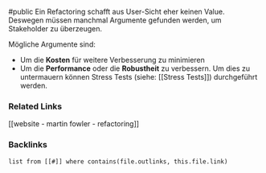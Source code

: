 #public
Ein Refactoring schafft aus User-Sicht eher keinen Value. Deswegen müssen manchmal Argumente gefunden werden, um Stakeholder zu überzeugen. 

Mögliche Argumente sind:
- Um die **Kosten** für weitere Verbesserung zu minimieren
- Um die **Performance** oder die **Robustheit** zu verbessern. Um dies zu untermauern können Stress Tests (siehe: [[Stress Tests]]) durchgeführt werden. 

### Related Links
[[website - martin fowler - refactoring]]

### Backlinks
```dataview 
list from [[#]] where contains(file.outlinks, this.file.link)
```


